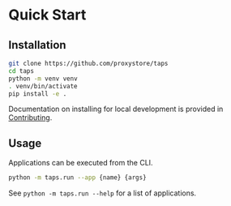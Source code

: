# Quick Start

## Installation

```bash
git clone https://github.com/proxystore/taps
cd taps
python -m venv venv
. venv/bin/activate
pip install -e .
```

Documentation on installing for local development is provided in [Contributing](contributing/index.md).

## Usage

Applications can be executed from the CLI.
```bash
python -m taps.run --app {name} {args}
```
See `python -m taps.run --help` for a list of applications.
